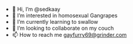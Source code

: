 - 👋 Hi, I’m @sedkaay
- 👀 I’m interested in homosexual Gangrapes
- 🌱 I’m currently learning to swallow
- 💞️ I’m looking to collaborate on my couch
- 📫 How to reach me gayfurry69@grinder.com

<!---
sedkaay/sedkaay is a ✨ special ✨ repository because its `README.md` (this file) appears on your GitHub profile.
You can click the Preview link to take a look at your changes.
--->
